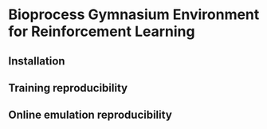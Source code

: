 # Bioprocess Gymnasium Environment for Reinforcement Learning
<!-- Add a description of the repository here -->

## Installation

## Training reproducibility
        
## Online emulation reproducibility
